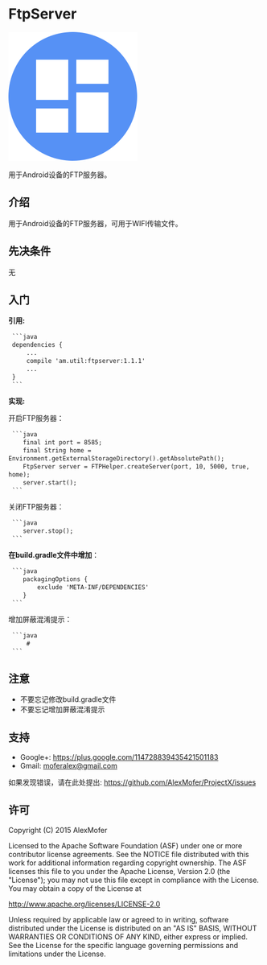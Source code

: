 FtpServer
=========

<img src="icon.png" alt="Icon"/>

用于Android设备的FTP服务器。

介绍
---

用于Android设备的FTP服务器，可用于WIFI传输文件。

先决条件
----

无

入门
---

**引用:**

     ```java
     dependencies {
         ...
         compile 'am.util:ftpserver:1.1.1'
         ...
     }
     ```

**实现:**

开启FTP服务器：

     ```java
        final int port = 8585;
        final String home = Environment.getExternalStorageDirectory().getAbsolutePath();
        FtpServer server = FTPHelper.createServer(port, 10, 5000, true, home);
        server.start();
     ```

关闭FTP服务器：

     ```java
        server.stop();
     ```

**在build.gradle文件中增加**：

     ```java
        packagingOptions {
            exclude 'META-INF/DEPENDENCIES'
        }
     ```

增加屏蔽混淆提示：

     ```java
         #
     ```

注意
---

- 不要忘记修改build.gradle文件
- 不要忘记增加屏蔽混淆提示

支持
---

- Google+: https://plus.google.com/114728839435421501183
- Gmail: moferalex@gmail.com

如果发现错误，请在此处提出:
https://github.com/AlexMofer/ProjectX/issues

许可
---

Copyright (C) 2015 AlexMofer

Licensed to the Apache Software Foundation (ASF) under one or more contributor
license agreements.  See the NOTICE file distributed with this work for
additional information regarding copyright ownership.  The ASF licenses this
file to you under the Apache License, Version 2.0 (the "License"); you may not
use this file except in compliance with the License.  You may obtain a copy of
the License at

http://www.apache.org/licenses/LICENSE-2.0

Unless required by applicable law or agreed to in writing, software
distributed under the License is distributed on an "AS IS" BASIS, WITHOUT
WARRANTIES OR CONDITIONS OF ANY KIND, either express or implied.  See the
License for the specific language governing permissions and limitations under
the License.